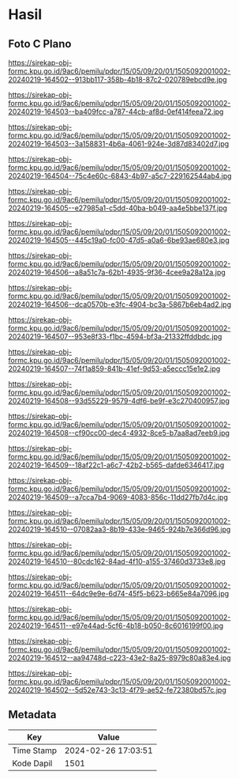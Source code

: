 # Hasil

## Foto C Plano

https://sirekap-obj-formc.kpu.go.id/9ac6/pemilu/pdpr/15/05/09/20/01/1505092001002-20240219-164502--913bb117-358b-4b18-87c2-020789ebcd9e.jpg

https://sirekap-obj-formc.kpu.go.id/9ac6/pemilu/pdpr/15/05/09/20/01/1505092001002-20240219-164503--ba409fcc-a787-44cb-af8d-0ef414feea72.jpg

https://sirekap-obj-formc.kpu.go.id/9ac6/pemilu/pdpr/15/05/09/20/01/1505092001002-20240219-164503--3a158831-4b6a-4061-924e-3d87d83402d7.jpg

https://sirekap-obj-formc.kpu.go.id/9ac6/pemilu/pdpr/15/05/09/20/01/1505092001002-20240219-164504--75c4e60c-6843-4b97-a5c7-229162544ab4.jpg

https://sirekap-obj-formc.kpu.go.id/9ac6/pemilu/pdpr/15/05/09/20/01/1505092001002-20240219-164505--e27985a1-c5dd-40ba-b049-aa4e5bbe137f.jpg

https://sirekap-obj-formc.kpu.go.id/9ac6/pemilu/pdpr/15/05/09/20/01/1505092001002-20240219-164505--445c19a0-fc00-47d5-a0a6-6be93ae680e3.jpg

https://sirekap-obj-formc.kpu.go.id/9ac6/pemilu/pdpr/15/05/09/20/01/1505092001002-20240219-164506--a8a51c7a-62b1-4935-9f36-4cee9a28a12a.jpg

https://sirekap-obj-formc.kpu.go.id/9ac6/pemilu/pdpr/15/05/09/20/01/1505092001002-20240219-164506--dca0570b-e3fc-4904-bc3a-5867b6eb4ad2.jpg

https://sirekap-obj-formc.kpu.go.id/9ac6/pemilu/pdpr/15/05/09/20/01/1505092001002-20240219-164507--953e8f33-f1bc-4594-bf3a-21332ffddbdc.jpg

https://sirekap-obj-formc.kpu.go.id/9ac6/pemilu/pdpr/15/05/09/20/01/1505092001002-20240219-164507--74f1a859-841b-41ef-9d53-a5eccc15e1e2.jpg

https://sirekap-obj-formc.kpu.go.id/9ac6/pemilu/pdpr/15/05/09/20/01/1505092001002-20240219-164508--93d55229-9579-4df6-be9f-e3c270400957.jpg

https://sirekap-obj-formc.kpu.go.id/9ac6/pemilu/pdpr/15/05/09/20/01/1505092001002-20240219-164508--cf90cc00-dec4-4932-8ce5-b7aa8ad7eeb9.jpg

https://sirekap-obj-formc.kpu.go.id/9ac6/pemilu/pdpr/15/05/09/20/01/1505092001002-20240219-164509--18af22c1-a6c7-42b2-b565-dafde6346417.jpg

https://sirekap-obj-formc.kpu.go.id/9ac6/pemilu/pdpr/15/05/09/20/01/1505092001002-20240219-164509--a7cca7b4-9069-4083-856c-11dd27fb7d4c.jpg

https://sirekap-obj-formc.kpu.go.id/9ac6/pemilu/pdpr/15/05/09/20/01/1505092001002-20240219-164510--07082aa3-8b19-433e-9465-924b7e366d96.jpg

https://sirekap-obj-formc.kpu.go.id/9ac6/pemilu/pdpr/15/05/09/20/01/1505092001002-20240219-164510--80cdc162-84ad-4f10-a155-37460d3733e8.jpg

https://sirekap-obj-formc.kpu.go.id/9ac6/pemilu/pdpr/15/05/09/20/01/1505092001002-20240219-164511--64dc9e9e-6d74-45f5-b623-b665e84a7096.jpg

https://sirekap-obj-formc.kpu.go.id/9ac6/pemilu/pdpr/15/05/09/20/01/1505092001002-20240219-164511--e97e44ad-5cf6-4b18-b050-8c6016199f00.jpg

https://sirekap-obj-formc.kpu.go.id/9ac6/pemilu/pdpr/15/05/09/20/01/1505092001002-20240219-164512--aa94748d-c223-43e2-8a25-8979c80a83e4.jpg

https://sirekap-obj-formc.kpu.go.id/9ac6/pemilu/pdpr/15/05/09/20/01/1505092001002-20240219-164502--5d52e743-3c13-4f79-ae52-fe72380bd57c.jpg


## Metadata

| Key        | Value               |
| ---------- | ------------------- |
| Time Stamp | 2024-02-26 17:03:51 |
| Kode Dapil | 1501                |



